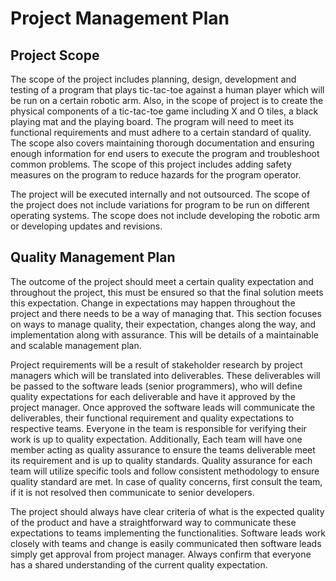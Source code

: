 # Project Management Plan

## Project Scope 
The scope of the project includes planning, design, development and testing of a program that plays tic-tac-toe against a human player which will be run on a certain robotic arm. Also, in the scope of project is to create the physical components of a tic-tac-toe game including X and O tiles, a black playing mat and the playing board. The program will need to meet its functional requirements and must adhere to a certain standard of quality. The scope also covers maintaining thorough documentation and ensuring enough information for end users to execute the program and troubleshoot common problems. The scope of this project includes adding safety measures on the program to reduce hazards for the program operator. 

The project will be executed internally and not outsourced. The scope of the project does not include variations for program to be run on different operating systems. The scope does not include developing the robotic arm or developing updates and revisions.

## Quality Management Plan
The outcome of the project should meet a certain quality expectation and throughout the project, this must be ensured so that the final solution meets this expectation. Change in expectations may happen throughout the project and there needs to be a way of managing that. This section focuses on ways to manage quality, their expectation, changes along the way, and implementation along with assurance. This will be details of a maintainable and scalable management plan. 

Project requirements will be a result of stakeholder research by project managers which will be translated into deliverables. These deliverables will be passed to the software leads (senior programmers), who will define quality expectations for each deliverable and have it approved by the project manager. Once approved the software leads will communicate the deliverables, their functional requirement and quality expectations to respective teams. Everyone in the team is responsible for verifying their work is up to quality expectation. Additionally, Each team will have one member acting as quality assurance to ensure the teams deliverable meet its requirement and is up to quality standards. Quality assurance for each team will utilize specific tools and follow consistent methodology to ensure quality standard are met. In case of quality concerns, first consult the team, if it is not resolved then communicate to senior developers. 

The project should always have clear criteria of what is the expected quality of the product and have a straightforward way to communicate these expectations to teams implementing the functionalities. Software leads work closely with teams and change is easily communicated then software leads simply get approval from project manager. Always confirm that everyone has a shared understanding of the current quality expectation.
